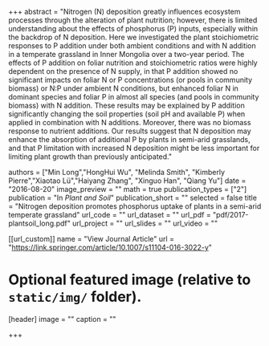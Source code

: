 +++
abstract = "Nitrogen (N) deposition greatly influences ecosystem processes through the alteration of plant nutrition; however, there is limited understanding about the effects of phosphorus (P) inputs, especially within the backdrop of N deposition. Here we investigated the plant stoichiometric responses to P addition under both ambient conditions and with N addition in a temperate grassland in Inner Mongolia over a two-year period. The effects of P addition on foliar nutrition and stoichiometric ratios were highly dependent on the presence of N supply, in that P addition showed no significant impacts on foliar N or P concentrations (or pools in community biomass) or N:P under ambient N conditions, but enhanced foliar N in dominant species and foliar P in almost all species (and pools in community biomass) with N addition. These results may be explained by P addition significantly changing the soil properties (soil pH and available P) when applied in combination with N additions. Moreover, there was no biomass response to nutrient additions. Our results suggest that N deposition may enhance the absorption of additional P by plants in semi-arid grasslands, and that P limitation with increased N deposition might be less important for limiting plant growth than previously anticipated."

authors = ["Min Long","HongHui Wu", "Melinda Smith", "Kimberly Pierre","Xiaotao Lü","Haiyang Zhang", "Xinguo Han", "Qiang Yu"]
date = "2016-08-20"
image_preview = ""
math = true
publication_types = ["2"]
publication = "In *Plant and Soil*"
publication_short = ""
selected = false
title = "Nitrogen deposition promotes phosphorus uptake of plants in a semi-arid temperate grassland"
url_code = ""
url_dataset = ""
url_pdf = "pdf/2017-plantsoil_long.pdf"
url_project = ""
url_slides = ""
url_video = ""

[[url_custom]]
name = "View Journal Article"
url = "https://link.springer.com/article/10.1007/s11104-016-3022-y"

# Optional featured image (relative to `static/img/` folder).
[header]
image = ""
caption = ""

+++

